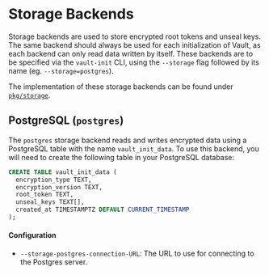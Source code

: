 # Storage Backends

Storage backends are used to store encrypted root tokens and unseal keys. The same backend should always be used for each initialization of Vault, as each backend can only read data written by itself. These backends are to be specified via the `vault-init` CLI, using the `--storage` flag followed by its name (eg. `--storage=postgres`).

The implementation of these storage backends can be found under [`pkg/storage`](../pkg/storage).

## PostgreSQL (`postgres`)

The `postgres` storage backend reads and writes encrypted data using a PostgreSQL table with the name `vault_init_data`. To use this backend, you will need to create the following table in your PostgreSQL database:

```sql
CREATE TABLE vault_init_data (
  encryption_type TEXT,
  encryption_version TEXT,
  root_token TEXT,
  unseal_keys TEXT[],
  created_at TIMESTAMPTZ DEFAULT CURRENT_TIMESTAMP
);
```

#### Configuration

- `--storage-postgres-connection-URL`: The URL to use for connecting to the Postgres server.
